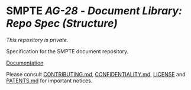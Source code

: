 # SMPTE _AG-28_ - _Document Library: Repo Spec (Structure)_

_This repository is private._

Specification for the SMPTE document repository.

[Documentation](https://doc.smpte-doc.org/document-repo-spec/main/)

Please consult [CONTRIBUTING.md](./CONTRIBUTING.md), [CONFIDENTIALITY.md](./CONFIDENTIALITY.md), [LICENSE](./LICENSE) and
[PATENTS.md](./PATENTS.md) for important notices.
